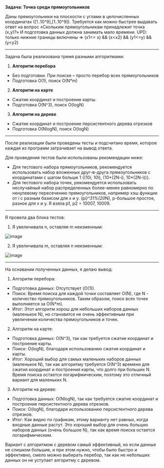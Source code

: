 **Задача: Точка среди прямоугольников**

Даны прямоугольники на плоскости с углами в целочисленных координатах ([1..10^9],[1..10^9]).
Требуется как можно быстрее выдавать ответ на вопрос «Скольким прямоугольникам принадлежит точка (x,y)?» И подготовка данных должна занимать мало времени.
UPD: только нижние границы включены => (x1<= x) && (x<x2) && (y1<=y) && (y<y2)

---
Задача была реализована тремя разными алгоритмами:
1. **Алгоритм перебора**
- Без подготовки. При поиске – просто перебор всех прямоугольников
- Подготовка O(1), поиск O(N*m)
2. **Алгоритм на карте**
- Сжатие координат и построение карты.
- Подготовка O(N^3), поиск O(logN)
3. **Алгоритм на дереве**
- Сжатие координат и построение персистентного дерева отрезков 
- Подготовка O(NlogN), поиск O(logN)
---
После реализации были проведены тесты и подсчитано время, которое каждая из программ затрачивает на вывод ответа.

Для проведения тестов были использованы рекомендации ниже:
- Для тестового набора прямоугольников, рекомендуется использовать набор вложенных друг-в-друга прямоугольников с координатами с шагом больше 1 {(10*i, 10*i), (10*(2N-i), 10*(2N-i))}.
- Для тестового набора точек, рекомендуется использовать неслучайный набор распределенных более-менее равномерно по ненулевому пересечению прямоугольников, например хэш функции от i с разным базисом для x и y.   (p*i)^31%(20*N), p-большое простое, разное для x и y. Я взяла p1, p2 = 10007, 10009.
---
Я провела два блока тестов:
1. Я увеличивала n, оставляя m неизменным:

![image](https://github.com/future-genius16/alg_lab2/assets/154009217/d3cb2a07-7476-4152-8979-516d45d4c9c3)

2. Я увеличивала m, оставляя n неизменным:

![image](https://github.com/future-genius16/alg_lab2/assets/154009217/dec87466-2347-4fad-a6cf-e1fc0f04e25c)

---
На оснавании полученных данных, я делаю вывод:

1. Алгоритм перебора: 
- Подготовка данных: Отсутствует (O(1)).
- Поиск: Время поиска для каждой точки составляет O(N), где N - количество прямоугольников. Таким образом, поиск всех точек выполняется за О(N*m).
- Итог: Этот алгоритм хорош для небольших наборов данных (маленькое N), но становится не очень эффективным при увеличении количества прямоугольников и точек.
2. Алгоритм на карте:
- Подготовка данных: О(N^3), так как требуется сжатие координат и построение карты.
- Поиск: O(logN), благодаря использованию сжатия координат и карты.
- Итог: Хороший выбор для самых маленьких наборов данных (маленькое N), так как алгоритму требуется О(N^3) времени для сжатия координат и построения карты, что долго при больших N. Время поиска остается логарифмическим, поэтому это отличный вариант для маленьких N.
3. Алгоритм на дереве:
- Подготовка данных: О(NlogN), так как требуется сжатие координат и построение персистентного дерева отрезков.
- Поиск: O(logN), благодаря использованию персистентного дерева отрезков.
- Итог: Как видно по графикам, этому варианту нет равных, когда входные данные растут. Это хороший выбор для очень больших наборов данных (очень большое N), так как время поиска остается логарифмическим.

Вариант с алгоритмом с деревом самый эффективный, но если данные не слишком большие, и при этом нужно, чтобы было быстро и эффективно, смело можно выбирать перебор, так как не небольших данных он не уступает алгоритму с деревом.
